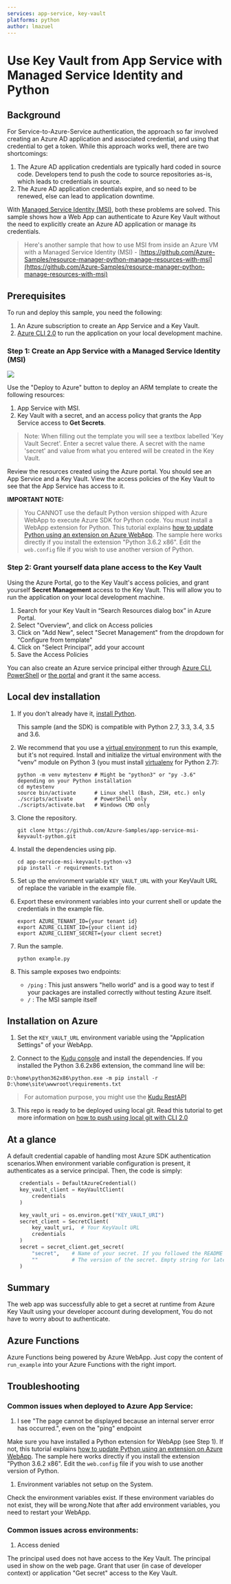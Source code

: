 ```yaml
---
services: app-service, key-vault
platforms: python
author: lmazuel
---
```


# Use Key Vault from App Service with Managed Service Identity and Python

## Background
For Service-to-Azure-Service authentication, the approach so far involved creating an Azure AD application and associated credential, and using that credential to get a token. While this approach works well, there are two shortcomings:
1. The Azure AD application credentials are typically hard coded in source code. Developers tend to push the code to source repositories as-is, which leads to credentials in source.
2. The Azure AD application credentials expire, and so need to be renewed, else can lead to application downtime.

With [Managed Service Identity (MSI)](https://docs.microsoft.com/en-us/azure/app-service/app-service-managed-service-identity), both these problems are solved. This sample shows how a Web App can authenticate to Azure Key Vault without the need to explicitly create an Azure AD application or manage its credentials. 

>Here's another sample that how to use MSI from inside an Azure VM with a Managed Service Identity (MSI) - [https://github.com/Azure-Samples/resource-manager-python-manage-resources-with-msi](https://github.com/Azure-Samples/resource-manager-python-manage-resources-with-msi)

## Prerequisites
To run and deploy this sample, you need the following:
1. An Azure subscription to create an App Service and a Key Vault. 
2. [Azure CLI 2.0](https://docs.microsoft.com/en-us/cli/azure/install-azure-cli?view=azure-cli-latest) to run the application on your local development machine.

### Step 1: Create an App Service with a Managed Service Identity (MSI)
<a href="https://portal.azure.com/#create/Microsoft.Template/uri/https%3A%2F%2Fraw.githubusercontent.com%2FAzure-Samples%2Fapp-service-msi-keyvault-python%2Fmaster%2Fazuredeploy.json" target="_blank">
    <img src="http://azuredeploy.net/deploybutton.png"/>
</a>

Use the "Deploy to Azure" button to deploy an ARM template to create the following resources:
1. App Service with MSI.
2. Key Vault with a secret, and an access policy that grants the App Service access to **Get Secrets**.
>Note: When filling out the template you will see a textbox labelled 'Key Vault Secret'. Enter a secret value there. A secret with the name 'secret' and value from what you entered will be created in the Key Vault.

Review the resources created using the Azure portal. You should see an App Service and a Key Vault. View the access policies of the Key Vault to see that the App Service has access to it. 

**IMPORTANT NOTE:**

>You CANNOT use the default Python version shipped with Azure WebApp to execute Azure SDK for Python code. You must install a WebApp extension for Python.
 This tutorial explains [how to update Python using an extension on Azure WebApp](https://docs.microsoft.com/visualstudio/python/managing-python-on-azure-app-service).
 The sample here works directly if you install the extension "Python 3.6.2 x86". Edit the `web.config` file if you wish to use another version of Python.

### Step 2: Grant yourself data plane access to the Key Vault
Using the Azure Portal, go to the Key Vault's access policies, and grant yourself **Secret Management** access to the Key Vault. This will allow you to run the application on your local development machine. 

1.	Search for your Key Vault in “Search Resources dialog box” in Azure Portal.
2.	Select "Overview", and click on Access policies
3.	Click on "Add New", select "Secret Management" from the dropdown for "Configure from template"
4.	Click on "Select Principal", add your account 
5.	Save the Access Policies

You can also create an Azure service principal either through
[Azure CLI](https://azure.microsoft.com/documentation/articles/resource-group-authenticate-service-principal-cli/),
[PowerShell](https://azure.microsoft.com/documentation/articles/resource-group-authenticate-service-principal/)
or [the portal](https://azure.microsoft.com/documentation/articles/resource-group-create-service-principal-portal/)
and grant it the same access.


## Local dev installation

1.  If you don't already have it, [install Python](https://www.python.org/downloads/).

    This sample (and the SDK) is compatible with Python 2.7, 3.3, 3.4, 3.5 and 3.6.

2.  We recommend that you use a [virtual environment](https://docs.python.org/3/tutorial/venv.html)
    to run this example, but it's not required.
    Install and initialize the virtual environment with the "venv" module on Python 3 (you must install [virtualenv](https://pypi.python.org/pypi/virtualenv) for Python 2.7):

    ```
    python -m venv mytestenv # Might be "python3" or "py -3.6" depending on your Python installation
    cd mytestenv
    source bin/activate      # Linux shell (Bash, ZSH, etc.) only
    ./scripts/activate       # PowerShell only
    ./scripts/activate.bat   # Windows CMD only
    ```

1.  Clone the repository.

    ```
    git clone https://github.com/Azure-Samples/app-service-msi-keyvault-python.git
    ```

2.  Install the dependencies using pip.

    ```
    cd app-service-msi-keyvault-python-v3
    pip install -r requirements.txt
    ```

3.  Set up the environment variable `KEY_VAULT_URL` with your KeyVault URL of replace the variable in the example file.

1. Export these environment variables into your current shell or update the credentials in the example file.

    ```
    export AZURE_TENANT_ID={your tenant id}
    export AZURE_CLIENT_ID={your client id}
    export AZURE_CLIENT_SECRET={your client secret}
    ```

1. Run the sample.

    ```
    python example.py
    ```

1. This sample exposes two endpoints:
  
   - `/ping` : This just answers "hello world" and is a good way to test if your packages are installed correctly without testing Azure itself.
   - `/` : The MSI sample itself

## Installation on Azure

1. Set the `KEY_VAULT_URL` environment variable using the "Application Settings" of your WebApp.

1. Connect to the [Kudu console](https://github.com/projectkudu/kudu/wiki/Kudu-console) and install the dependencies. If you installed the Python 3.6.2x86 extension, the command line will be:

```shell
D:\home\python362x86\python.exe -m pip install -r D:\home\site\wwwroot\requirements.txt
```

> For automation purpose, you might use the [Kudu RestAPI](https://github.com/projectkudu/kudu/wiki/REST-API#command)

3. This repo is ready to be deployed using local git. Read this tutorial to get more information on [how to push using local git with CLI 2.0](https://docs.microsoft.com/azure/app-service/app-service-web-get-started-python#push-to-azure-from-git)

## At a glance

A default credential capable of handling most Azure SDK authentication scenarios.When environment variable configuration is present, it authenticates as a service principal. Then, the code is simply:

```python    
    credentials = DefaultAzureCredential()
    key_vault_client = KeyVaultClient(
        credentials
    )

    key_vault_uri = os.environ.get("KEY_VAULT_URI")
    secret_client = SecretClient(
        key_vault_uri,  # Your KeyVault URL
        credentials
    )
    secret = secret_client.get_secret(
        "secret",    # Name of your secret. If you followed the README 'secret' should exists
        ""           # The version of the secret. Empty string for latest
    )
```

## Summary

The web app was successfully able to get a secret at runtime from Azure Key Vault using your developer account during development, You do not have to worry about to authenticate.

## Azure Functions

Azure Functions being powered by Azure WebApp. Just copy the content of `run_example` into your Azure Functions with the right import.

## Troubleshooting

### Common issues when deployed to Azure App Service:

1. I see "The page cannot be displayed because an internal server error has occurred.", even on the "ping" endpoint

Make sure you have installed a Python extension for WebApp (see Step 1). If not, this tutorial explains [how to update Python using an extension on Azure WebApp](https://docs.microsoft.com/visualstudio/python/managing-python-on-azure-app-service).
 The sample here works directly if you install the extension "Python 3.6.2 x86". Edit the `web.config` file if you wish to use another version of Python.

1. Environment variables not setup on the System.

Check the environment variables exist. If these environment variables do not exist, they will be wrong.Note that after add environment variables, you need to restart your WebApp.

### Common issues across environments:

1. Access denied

The principal used does not have access to the Key Vault. The principal used in show on the web page. Grant that user (in case of developer context) or application "Get secret" access to the Key Vault.
